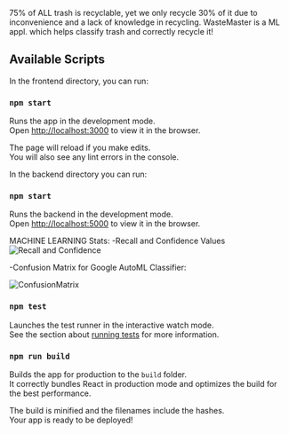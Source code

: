 75% of ALL trash is recyclable, yet we only recycle 30% of it due to inconvenience and a lack of knowledge in recycling. WasteMaster is a ML appl. which helps classify trash and correctly recycle it!

## Available Scripts

In the frontend directory, you can run:

### `npm start`

Runs the app in the development mode.\
Open [http://localhost:3000](http://localhost:3000) to view it in the browser.

The page will reload if you make edits.\
You will also see any lint errors in the console.

In the backend directory you can run:

### `npm start`

Runs the backend in the development mode.\
Open [http://localhost:5000](http://localhost:5000) to view it in the browser.


MACHINE LEARNING Stats:
-Recall and Confidence Values
![Recall and Confidence](https://user-images.githubusercontent.com/52866978/134750822-9a2b88ce-4bd8-4afe-8354-cb6bbc854b8e.jpg)


-Confusion Matrix for Google AutoML Classifier: 

![ConfusionMatrix](https://user-images.githubusercontent.com/52866978/134750848-66d5ddc9-7a34-454d-ae6c-f856dfb0e015.jpg)


### `npm test`

Launches the test runner in the interactive watch mode.\
See the section about [running tests](https://facebook.github.io/create-react-app/docs/running-tests) for more information.

### `npm run build`

Builds the app for production to the `build` folder.\
It correctly bundles React in production mode and optimizes the build for the best performance.

The build is minified and the filenames include the hashes.\
Your app is ready to be deployed!
